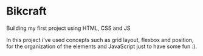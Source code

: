 # Bikcraft
Building my first project using HTML, CSS and JS

In this project i've used concepts such as grid layout, flexbox and position, for the organization of the elements and JavaScript just to have some fun :).
